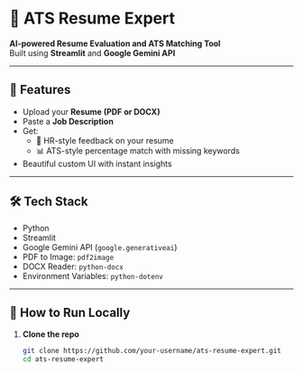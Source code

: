 # 📄 ATS Resume Expert

**AI-powered Resume Evaluation and ATS Matching Tool**  
Built using **Streamlit** and **Google Gemini API**

---

## 🚀 Features

- Upload your **Resume (PDF or DOCX)**
- Paste a **Job Description**
- Get:
  - 🧠 HR-style feedback on your resume
  - 📊 ATS-style percentage match with missing keywords
- Beautiful custom UI with instant insights

---

## 🛠️ Tech Stack

- Python
- Streamlit
- Google Gemini API (`google.generativeai`)
- PDF to Image: `pdf2image`
- DOCX Reader: `python-docx`
- Environment Variables: `python-dotenv`

---

## 📂 How to Run Locally

1. **Clone the repo**  
   ```bash
   git clone https://github.com/your-username/ats-resume-expert.git
   cd ats-resume-expert
